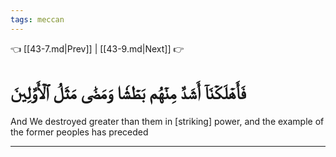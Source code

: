 ```yaml
---
tags: meccan
---
```


👈 [[43-7.md|Prev]] | [[43-9.md|Next]] 👉

# فَأَهۡلَكۡنَآ أَشَدَّ مِنۡهُم بَطۡشٗا وَمَضَىٰ مَثَلُ ٱلۡأَوَّلِينَ

And We destroyed greater than them in [striking] power, and the example of the former peoples has preceded

---

